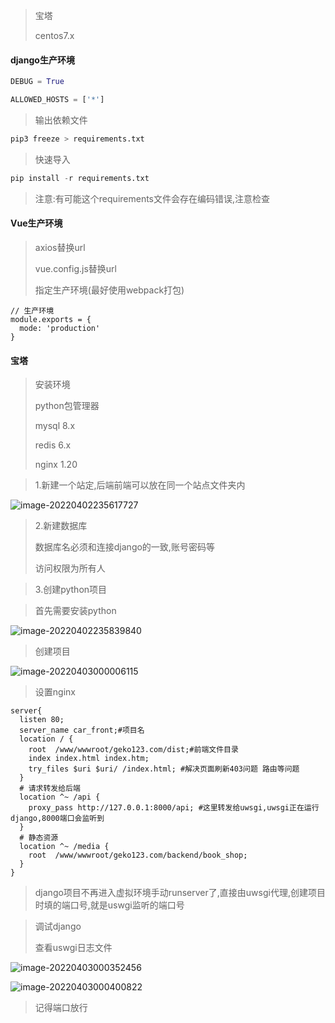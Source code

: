 > 宝塔
>
> centos7.x

#### django生产环境

```python
DEBUG = True

ALLOWED_HOSTS = ['*']
```

> 输出依赖文件

```python
pip3 freeze > requirements.txt
```

> 快速导入

```python
pip install -r requirements.txt 
```

> 注意:有可能这个requirements文件会存在编码错误,注意检查

#### Vue生产环境

> axios替换url
>
> vue.config.js替换url
>
> 指定生产环境(最好使用webpack打包)

```vue
// 生产环境
module.exports = {
  mode: 'production'
}
```

#### 宝塔

> 安装环境
>
> python包管理器
>
> mysql 8.x
>
> redis 6.x
>
> nginx 1.20

> 1.新建一个站定,后端前端可以放在同一个站点文件夹内

![image-20220402235617727](C:\Users\Administrator\AppData\Roaming\Typora\typora-user-images\image-20220402235617727.png)

> 2.新建数据库
>
> 数据库名必须和连接django的一致,账号密码等
>
> 访问权限为所有人

> 3.创建python项目

> 首先需要安装python

![image-20220402235839840](C:\Users\Administrator\AppData\Roaming\Typora\typora-user-images\image-20220402235839840.png)

> 创建项目

![image-20220403000006115](C:\Users\Administrator\AppData\Roaming\Typora\typora-user-images\image-20220403000006115.png)

> 设置nginx

```nginx
server{
  listen 80;
  server_name car_front;#项目名
  location / {
    root  /www/wwwroot/geko123.com/dist;#前端文件目录
    index index.html index.htm;
    try_files $uri $uri/ /index.html; #解决页面刷新403问题 路由等问题
  }
  # 请求转发给后端
  location ^~ /api {
    proxy_pass http://127.0.0.1:8000/api; #这里转发给uwsgi,uwsgi正在运行django,8000端口会监听到
  }
  # 静态资源
  location ^~ /media {
    root  /www/wwwroot/geko123.com/backend/book_shop;
  }
}
```

> django项目不再进入虚拟环境手动runserver了,直接由uwsgi代理,创建项目时填的端口号,就是uswgi监听的端口号

> 调试django
>
> 查看uswgi日志文件

![image-20220403000352456](C:\Users\Administrator\AppData\Roaming\Typora\typora-user-images\image-20220403000352456.png)

![image-20220403000400822](C:\Users\Administrator\AppData\Roaming\Typora\typora-user-images\image-20220403000400822.png)

> 记得端口放行













